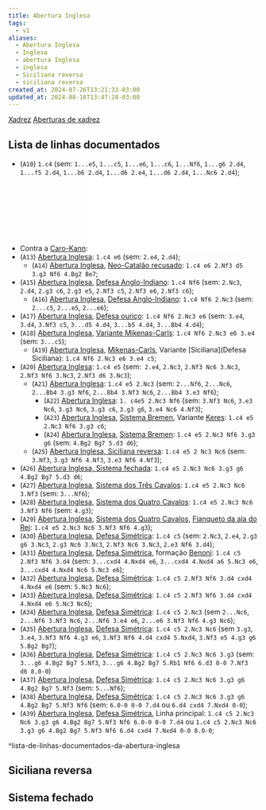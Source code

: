 ```yaml
---
title: Abertura Inglesa
tags:
  - v1
aliases:
  - Abertura Inglesa
  - Inglesa
  - abertura Inglesa
  - inglesa
  - Siciliana reversa
  - siciliana reversa
created_at: 2024-07-26T13:21:33-03:00
updated_at: 2024-08-16T13:47:28-03:00
---
```


[Xadrez](../../../../sementes/2024/07/06/Xadrez.md)
[Aberturas de xadrez](Xadrez_Aberturas.md)
## Lista de linhas documentados
- (`A10`) `1.c4` (sem: `1...e5`, `1...c5`, `1...e6`, `1...c6`, `1...Nf6`, `1...g6 2.d4`, `1...f5 2.d4`, `1...b6 2.d4`, `1...d6 2.e4`, `1...d6 2.d4`, `1...Nc6 2.d4`);
-  Contra a [Caro-Kann](../../../../ideias/2024/07/26/Xadrez_Caro_Kann.md): ![2024-07-05-Caro_Kann](../../../../ideias/2024/07/26/Xadrez_Caro_Kann.md#Linhas%20contra%20a%20abertura%20inglesa)
-  (`A13`) [Abertura Inglesa](Xadrez_Abertura_Inglesa.md): `1.c4 e6` (sem: `2.e4`, `2.d4`);
	-  (`A14`) [Abertura Inglesa](Xadrez_Abertura_Inglesa.md), [Neo-Catalão recusado](../../../../ideias/2024/07/12/Neo_Catalao_recusado.md): `1.c4 e6 2.Nf3 d5 3.g3 Nf6 4.Bg2 Be7`;
-  (`A15`) [Abertura Inglesa](Xadrez_Abertura_Inglesa.md), [Defesa Anglo-Indiano](../../../../ideias/2024/07/12/Xadrez_Defesa_Anglo_Indiano.md): `1.c4 Nf6` (sem: `2.Nc3`, `2.d4`, `2.g3 c6`, `2.g3 e5`, `2.Nf3 c5`, `2.Nf3 e6`, `2.Nf3 c6`);
	-  (`A16`) [Abertura Inglesa](Xadrez_Abertura_Inglesa.md), [Defesa Anglo-Indiano](../../../../ideias/2024/07/12/Xadrez_Defesa_Anglo_Indiano.md): `1.c4 Nf6 2.Nc3` (sem: `2...c5`, `2...e5`, `2...e6`);
- (`A17`) [Abertura Inglesa](Xadrez_Abertura_Inglesa.md), [Defesa ouriço](../../../../ideias/2024/07/12/Xadrez_Defesa_ourico.md): `1.c4 Nf6 2.Nc3 e6` (sem: `3.e4`, `3.d4`, `3.Nf3 c5`, `3...d5 4.d4`, `3...b5 4.d4`, `3...Bb4 4.d4`);
- (`A18`) [Abertura Inglesa](Xadrez_Abertura_Inglesa.md), [Variante Mikenas-Carls](../../../../ideias/2024/07/12/Xadrez_Mikenas_Carls.md): `1.c4 Nf6 2.Nc3 e6 3.e4` (sem: `3...c5`);
	- (`A19`) [Abertura Inglesa](Xadrez_Abertura_Inglesa.md), [Mikenas-Carls](../../../../ideias/2024/07/12/Xadrez_Mikenas_Carls.md), Variante [Siciliana](Defesa Siciliana): `1.c4 Nf6 2.Nc3 e6 3.e4 c5`;
-  (`A20`) [Abertura Inglesa](Xadrez_Abertura_Inglesa.md): `1.c4 e5` (sem:` 2.e4`, `2.Nc3`, `2.Nf3 Nc6 3.Nc3`, `2.Nf3 Nf6 3.Nc3`, `2.Nf3 d6 3.Nc3`);
	-  (`A21`) [Abertura Inglesa](Xadrez_Abertura_Inglesa.md): `1.c4 e5 2.Nc3` (sem: `2...Nf6`, `2...Nc6`, `2...Bb4 3.g3 Nf6`, `2...Bb4 3.Nf3 Nc6`, `2...Bb4 3.e3 Nf6`);
		-  (`A22`) [Abertura Inglesa](Xadrez_Abertura_Inglesa.md): `1. c4e5 2.Nc3 Nf6` (sem: `3.Nf3 Nc6`, `3.e3 Nc6`, `3.g3 Nc6`, `3.g3 c6`, `3.g3 g6`, `3.e4 Nc6 4.Nf3`);
		-  (`A23`) [Abertura Inglesa](Xadrez_Abertura_Inglesa.md), [Sistema Bremen](../../../../ideias/2024/07/12/Xadrez_Sistema_Bremen.md), Variante [Keres](../../../../ideias/2024/07/12/Xadrez_Keres.md): `1.c4 e5 2.Nc3 Nf6 3.g3 c6`;
		-  (`A24`) [Abertura Inglesa](Xadrez_Abertura_Inglesa.md), [Sistema Bremen](../../../../ideias/2024/07/12/Xadrez_Sistema_Bremen.md): `1.c4 e5 2.Nc3 Nf6 3.g3 g6` (sem: `4.Bg2 Bg7 5.d3 d6`);
	-  (`A25`) [Abertura Inglesa, Siciliana reversa](Xadrez_Abertura_Inglesa.md): `1.c4 e5 2 Nc3 Nc6` (sem: `3.Nf3`, `3.g3 Nf6 4.Nf3`, `3.e3 Nf6 4.Nf3`);
-  (`A26`) [Abertura Inglesa, Sistema fechada](Xadrez_Abertura_Inglesa.md): `1.c4 e5 2.Nc3 Nc6 3.g3 g6 4.Bg2 Bg7 5.d3 d6`;
-  (`A27`) [Abertura Inglesa](Xadrez_Abertura_Inglesa.md), [Sistema dos Três Cavalos](../../../../ideias/2024/07/12/Xadrez_Sistema_dos_Tres_Cavalos.md): `1.c4 e5 2.Nc3 Nc6 3.Nf3` (sem: `3...Nf6`);
-  (`A28`) [Abertura Inglesa](Xadrez_Abertura_Inglesa.md), [Sistema dos Quatro Cavalos](../../../../ideias/2024/07/12/Xadrez_Sistema_dos_Quatro_Cavalos.md): `1.c4 e5 2.Nc3 Nc6 3.Nf3 Nf6` (sem: `4.g3`);
-  (`A29`) [Abertura Inglesa](Xadrez_Abertura_Inglesa.md), [Sistema dos Quatro Cavalos](../../../../ideias/2024/07/12/Xadrez_Sistema_dos_Quatro_Cavalos.md), [Fianqueto da ala do Rei](../../../../sementes/2024/07/01/Xadrez_Fianqueto.md): `1.c4 e5 2.Nc3 Nc6 3.Nf3 Nf6 4.g3`);
-  (`A30`) [Abertura Inglesa](Xadrez_Abertura_Inglesa.md), [Defesa Simétrica](../../../../sementes/2024/07/12/2024-07-12-Xadrez_Defesa_Simetrica.md): `1.c4 c5` (sem: `2.Nc3`, `2.e4`, `2.g3 g6 3.Nc3`, `2.g3 Nc6 3.Nc3`, `2.Nf3 Nc6 3.Nc3`, `2.e3 Nf6 3.d4`);
-  (`A31`) [Abertura Inglesa](Xadrez_Abertura_Inglesa.md), [Defesa Simétrica](../../../../sementes/2024/07/12/2024-07-12-Xadrez_Defesa_Simetrica.md), formação [Benoni](../../../../ideias/2024/07/12/Xadrez_Benoni.md): `1.c4 c5 2.Nf3 Nf6 3.d4` (sem: `3...cxd4 4.Nxd4 e6`, `3...cxd4 4.Nxd4 a6 5.Nc3 e6`, `3...cxd4 4.Nxd4 Nc6 5.Nc3 e6`);
-  (`A32`) [Abertura Inglesa](Xadrez_Abertura_Inglesa.md), [Defesa Simétrica](../../../../sementes/2024/07/12/2024-07-12-Xadrez_Defesa_Simetrica.md): `1.c4 c5 2.Nf3 Nf6 3.d4 cxd4 4.Nxd4 e6` (sem: `5.Nc3 Nc6`);
-  (`A33`) [Abertura Inglesa](Xadrez_Abertura_Inglesa.md), [Defesa Simétrica](../../../../sementes/2024/07/12/2024-07-12-Xadrez_Defesa_Simetrica.md): `1.c4 c5 2.Nf3 Nf6 3.d4 cxd4 4.Nxd4 e6 5.Nc3 Nc6`);
-  (`A34`) [Abertura Inglesa](Xadrez_Abertura_Inglesa.md), [Defesa Simétrica](../../../../sementes/2024/07/12/2024-07-12-Xadrez_Defesa_Simetrica.md): `1.c4 c5 2.Nc3` (sem `2...Nc6`, `2...Nf6 3.Nf3 Nc6`, `2...Nf6 3.e4 e6`, `2...e6 3.Nf3 Nf6 4.g3 Nc6`);
-  (`A35`) [Abertura Inglesa](Xadrez_Abertura_Inglesa.md), [Defesa Simétrica](../../../../sementes/2024/07/12/2024-07-12-Xadrez_Defesa_Simetrica.md): `1.c4 c5 2.Nc3 Nc6` (sem `3.g3`, `3.e4`, `3.Nf3 Nf6 4.g3 e6`, `3.Nf3 Nf6 4.d4 cxd4 5.Nxd4`, `3.Nf3 e5 4.g3 g6 5.Bg2 Bg7`);
- (`A36`) [Abertura Inglesa](Xadrez_Abertura_Inglesa.md), [Defesa Simétrica](../../../../sementes/2024/07/12/2024-07-12-Xadrez_Defesa_Simetrica.md): `1.c4 c5 2.Nc3 Nc6 3.g3` (sem: `3...g6 4.Bg2 Bg7 5.Nf3`, `3...g6 4.Bg2 Bg7 5.Rb1 Nf6 6.d3 0-0 7.Nf3 d6 8.0-0`)
- (`A37`) [Abertura Inglesa](Xadrez_Abertura_Inglesa.md), [Defesa Simétrica](../../../../sementes/2024/07/12/2024-07-12-Xadrez_Defesa_Simetrica.md): `1.c4 c5 2.Nc3 Nc6 3.g3 g6 4.Bg2 Bg7 5.Nf3` (sem: `5...Nf6`);
- (`A38`) [Abertura Inglesa](Xadrez_Abertura_Inglesa.md), [Defesa Simétrica](../../../../sementes/2024/07/12/2024-07-12-Xadrez_Defesa_Simetrica.md): `1.c4 c5 2.Nc3 Nc6 3.g3 g6 4.Bg2 Bg7 5.Nf3 Nf6` (sem: `6.0-0 0-0 7.d4` ou `6.d4 cxd4 7.Nxd4 0-0`);
- (`A39`) [Abertura Inglesa](Xadrez_Abertura_Inglesa.md), [Defesa Simétrica](../../../../sementes/2024/07/12/2024-07-12-Xadrez_Defesa_Simetrica.md), Linha principal: `1.c4 c5 2.Nc3 Nc6 3.g3 g6 4.Bg2 Bg7 5.Nf3 Nf6 6.0-0 0-0 7.d4` ou `1.c4 c5 2.Nc3 Nc6 3.g3 g6 4.Bg2 Bg7 5.Nf3 Nf6 6.d4 cxd4 7.Nxd4 0-0 8.0-0`;

^lista-de-linhas-documentados-da-abertura-inglesa

## Siciliana reversa

## Sistema fechado 